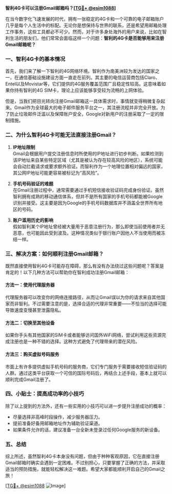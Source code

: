 **智利4G卡可以注册Gmail邮箱吗？[[TG💪+ @esim1088](https://t.me/s/esim1088)]**

在当今数字化飞速发展的时代，拥有一张稳定的4G卡和一个可靠的电子邮箱账户几乎是每个人生活中的标配。无论你是想保持与世界的联系，还是希望用邮箱处理工作事务，这些工具都必不可少。然而，对于许多身处海外的用户来说，比如在智利生活的朋友们，他们常常会面临这样一个问题：**智利的4G卡是否能够用来注册Gmail邮箱呢？**

### 一、智利4G卡的基本情况

首先，我们来了解一下智利的4G网络环境。智利作为南美洲较为发达的国家之一，在通信基础设施建设方面一直走在前列。其主要的电信运营商包括Claro、Entel以及Movistar等，它们提供的4G服务覆盖范围广且稳定性较高。这意味着如果你持有智利的4G SIM卡，理论上应该能够享受较为流畅的上网体验。

但是，当我们把目光转向注册Gmail邮箱这一具体需求时，事情就变得稍微复杂起来。Gmail作为全球最大的电子邮件服务平台之一，其注册流程并非完全开放。为了防止垃圾邮件泛滥以及保障账户安全，Google对新用户的注册采取了一定的限制措施。

### 二、为什么智利4G卡可能无法直接注册Gmail？

1. **IP地址限制**  
   Gmail会根据用户提交注册信息时所使用的IP地址进行初步判断。如果检测到该IP地址来自某些特定区域（尤其是被认为存在较高风险的地区），系统可能会自动拦截请求或要求额外验证。而智利作为一个地理位置相对偏远的国家，其公网IP地址可能更容易被标记为“高风险”。

2. **手机号码验证的难题**  
   在Gmail注册过程中，通常需要通过手机短信接收验证码完成身份验证。虽然智利拥有成熟的移动通信体系，但并不是所有国家的手机号码都能被Google识别并接受。这主要是因为Google的手机号码数据库并不涵盖全世界所有地区的号码。

3. **账户滥用历史的影响**  
   假如智利某个IP地址曾经被大量用于恶意注册行为，那么即使当前使用者并无恶意，也可能因此受到波及。这种情况类似于银行账户因他人不当使用而被冻结一样。

### 三、解决方案：如何顺利注册Gmail邮箱？

既然直接使用智利4G卡可能存在障碍，那么有没有办法绕过这些问题呢？答案是肯定的！以下几种方法可以帮助你在智利成功注册Gmail邮箱：

#### 方法一：使用代理服务器
代理服务器可以改变你的网络连接路径，从而让Gmail误以为你的请求来自其他国家而非智利。不过需要注意的是，选择合适的代理非常重要——不恰当的选择可能导致速度变慢甚至泄露隐私。

#### 方法二：切换至其他设备
如果你手头有其他国家的SIM卡或者能够访问国外WiFi网络，尝试利用这些资源完成注册也是一种不错的选择。这种方式避免了代理带来的潜在风险。

#### 方法三：购买虚拟号码服务
市面上有许多提供虚拟手机号码的服务商，它们专门服务于需要接收短信验证码的人群。通过这类平台获取一个可信的国际号码后，再结合上述手段，基本上就可以顺利完成Gmail注册了。

### 四、小贴士：提高成功率的小技巧

除了以上提到的方法外，还有一些实用的小技巧可以进一步提升注册成功的概率：
- 尽量选择非高峰时段操作，减少服务器压力。
- 提前准备好备用邮箱地址作为辅助验证渠道。
- 如果条件允许的话，建议准备一台全新未登录过任何Google服务的新设备。

### 五、总结

综上所述，虽然智利4G卡本身没有问题，但由于种种客观原因，它在直接注册Gmail邮箱时确实会遇到一定困难。不过别担心，只要掌握了正确的方法，并采取适当的预防措施，就能轻松解决这一难题。希望大家都能顺利开启自己的Gmail之旅！

[[TG💪+ @esim1088](https://t.me/s/esim1088) ![Image](https://i.postimg.cc/4NQfJmqS/Snipaste-2025-05-13-00-14-12.png)]